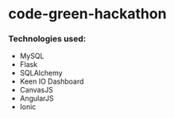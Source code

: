 code-green-hackathon
====================


### Technologies used:
* MySQL
* Flask
* SQLAlchemy
* Keen IO Dashboard
* CanvasJS
* AngularJS
* Ionic
